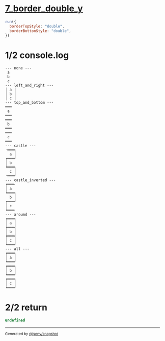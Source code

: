# [7_border_double_y](../../table_3_cells_same_column.test.mjs#L127)

```js
run({
  borderTopStyle: "double",
  borderBottomStyle: "double",
})
```

# 1/2 console.log

```console
--- none ---
 a 
 b 
 c 
--- left_and_right ---
│ a │
│ b │
│ c │
--- top_and_bottom ---
═══
 a 
═══
═══
 b 
═══
═══
 c 
═══
--- castle ---
╶═══╕
  a │
╒═══╛
│ b  
╘═══╕
  c │
╶═══╛
--- castle_inverted ---
╒═══╴
│ a  
╘═══╕
  b │
╒═══╛
│ c  
╘═══╴
--- around ---
╒═══╕
│ a │
╞═══╡
│ b │
╞═══╡
│ c │
╘═══╛
--- all ---
╒═══╕
│ a │
╘═══╛
╒═══╕
│ b │
╘═══╛
╒═══╕
│ c │
╘═══╛
```

# 2/2 return

```js
undefined
```

---

<sub>
  Generated by <a href="https://github.com/jsenv/core/tree/main/packages/tooling/snapshot">@jsenv/snapshot</a>
</sub>
